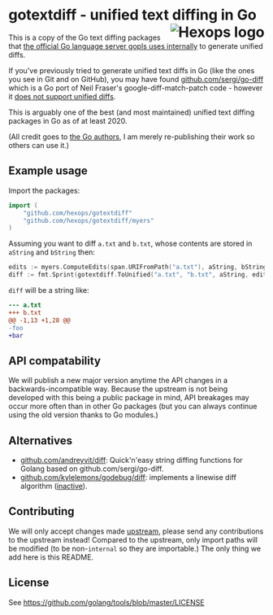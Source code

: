 # gotextdiff - unified text diffing in Go <a href="https://hexops.com"><img align="right" alt="Hexops logo" src="https://raw.githubusercontent.com/hexops/media/master/readme.svg"></img></a>

This is a copy of the Go text diffing packages that [the official Go language server gopls uses internally](https://github.com/golang/tools/tree/master/internal/lsp/diff) to generate unified diffs.

If you've previously tried to generate unified text diffs in Go (like the ones you see in Git and on GitHub), you may have found [github.com/sergi/go-diff](https://github.com/sergi/go-diff) which is a Go port of Neil Fraser's google-diff-match-patch code - however it [does not support unified diffs](https://github.com/sergi/go-diff/issues/57).

This is arguably one of the best (and most maintained) unified text diffing packages in Go as of at least 2020.

(All credit goes to [the Go authors](http://tip.golang.org/AUTHORS), I am merely re-publishing their work so others can use it.)

## Example usage

Import the packages:

```Go
import (
    "github.com/hexops/gotextdiff"
    "github.com/hexops/gotextdiff/myers"
)
```

Assuming you want to diff `a.txt` and `b.txt`, whose contents are stored in `aString` and `bString` then:

```Go
edits := myers.ComputeEdits(span.URIFromPath("a.txt"), aString, bString)
diff := fmt.Sprint(gotextdiff.ToUnified("a.txt", "b.txt", aString, edits))
```

`diff` will be a string like:

```diff
--- a.txt
+++ b.txt
@@ -1,13 +1,28 @@
-foo
+bar
```

## API compatability

We will publish a new major version anytime the API changes in a backwards-incompatible way. Because the upstream is not being developed with this being a public package in mind, API breakages may occur more often than in other Go packages (but you can always continue using the old version thanks to Go modules.)

## Alternatives

- [github.com/andreyvit/diff](https://github.com/andreyvit/diff): Quick'n'easy string diffing functions for Golang based on github.com/sergi/go-diff.
- [github.com/kylelemons/godebug/diff](https://github.com/kylelemons/godebug/tree/master/diff): implements a linewise diff algorithm ([inactive](https://github.com/kylelemons/godebug/issues/22#issuecomment-524573477)).

## Contributing

We will only accept changes made [upstream](https://github.com/golang/tools/tree/master/internal/lsp/diff), please send any contributions to the upstream instead! Compared to the upstream, only import paths will be modified (to be non-`internal` so they are importable.) The only thing we add here is this README.

## License

See https://github.com/golang/tools/blob/master/LICENSE
